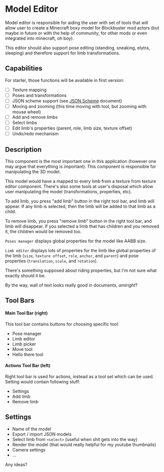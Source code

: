 # Model Editor

Model editor is responsible for aiding the user with set of tools that will 
allow user to create a Minecraft boxy model for Blockbuster mod actors (but 
maybe in future or with the help of community, for other mods or even 
integrated into minecraft, oh boy).

This editor should also support pose editing (standing, sneaking, elytra, 
sleeping) and therefore support for limb transformations.

## Capabilities

For starter, those functions will be available in first version:

* [ ] Texture mapping
* [ ] Poses and transformations
* [ ] JSON scheme support (see [JSON Scheme](./JSON-Scheme.md) document)
* [ ] Moving and zooming (this time moving with tool, but zooming with mouse wheel)
* [ ] Add and remove limbs
* [ ] Select limbs
* [ ] Edit limb's properties (parent, role, limb size, texture offset)
* [ ] Undo/redo mechanism

## Description

This component is the most important one in this application (however one 
may argue that everything is important). This component is responsible for 
manipulating the 3D model.

This model would have a mapped to every limb from a texture from texture editor 
component. There's also some tools at user's disposal which allow user manipulating 
the model (transformations, properties, etc).

To add limb, you press "add limb" button in the right tool bar, and limb will appear. 
If any limb is selected, then the limb will be added to that limb as a child.

To remove limb, you press "remove limb" button in the right tool bar, and limb will 
disappear. If you selected a limb that has children and you removed it, the children 
would be removed too.

`Poses manager` displays global properties for the model like AABB size.

`Limb editor` displays lots of properties for the limb like global properties of the 
limb (`size`, `texture offset`, `role`, `anchor`, and `parent`) and pose properties 
(`translation`, `scale`, and `rotation`).

There's something supposed about riding properties, but I'm not sure what exactly 
should it be.

By the way, wall of text looks really good in documents, *amiright*?

## Tool Bars

#### Main Tool Bar (right)

This tool bar contains buttons for choosing specific tool:

* Pose manager
* Limb editor
* Limb picker
* Move tool
* Hello there tool

#### Actions Tool Bar (left)

Right tool bar is used for actions, instead as a tool set which can be used. 
Setting would contain following stuff:

* Settings
* Add limb
* Remove limb

## Settings

* Name of the model
* Export / import JSON models
* Select limb from `<select>` (useful when shit gets into the way)
* Render the model (that would really helpful for my youtube thumbnails)
* Camera settings
* ...

Any ideas?